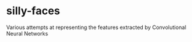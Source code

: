 # silly-faces
Various attempts at representing the features extracted by Convolutional Neural Networks
